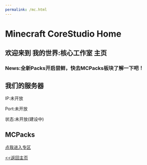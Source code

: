 ```yaml
---
permalink: /mc.html
---
```


# Minecraft CoreStudio Home

## 欢迎来到 我的世界:核心工作室 主页

### News:全新Packs开启尝鲜，快去MCPacks板块了解一下吧！

## 我们的服务器

IP:未开放

Port:未开放

状态:未开放(建设中)

## MCPacks

[点我进入专区](/mcpack)

[<<返回主页](https://corestudi0.github.io)
